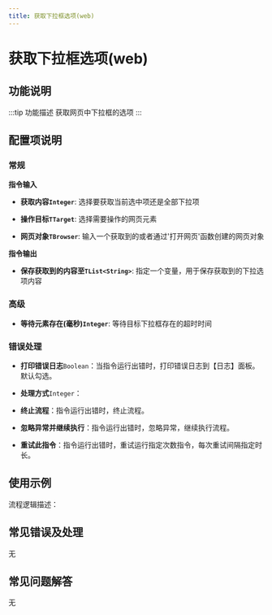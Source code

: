 ```yaml
---
title: 获取下拉框选项(web)
---
```


# 获取下拉框选项(web)

## 功能说明

:::tip 功能描述
获取网页中下拉框的选项
:::

## 配置项说明

### 常规

**指令输入**

- **获取内容`Integer`**: 选择要获取当前选中项还是全部下拉项

- **操作目标`TTarget`**: 选择需要操作的网页元素

- **网页对象`TBrowser`**: 输入一个获取到的或者通过'打开网页'函数创建的网页对象


**指令输出**

- **保存获取到的内容至`TList<String>`**: 指定一个变量，用于保存获取到的下拉选项内容

### 高级

- **等待元素存在(毫秒)`Integer`**: 等待目标下拉框存在的超时时间

### 错误处理

- **打印错误日志**`Boolean`：当指令运行出错时，打印错误日志到【日志】面板。默认勾选。

- **处理方式**`Integer`：

 - **终止流程**：指令运行出错时，终止流程。

 - **忽略异常并继续执行**：指令运行出错时，忽略异常，继续执行流程。

 - **重试此指令**：指令运行出错时，重试运行指定次数指令，每次重试间隔指定时长。

## 使用示例

流程逻辑描述：

## 常见错误及处理

无

## 常见问题解答

无

